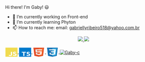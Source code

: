 Hi there! I'm Gaby! 😃

- 🔭 I’m currently working on Front-end
- 🌱 I’m currently learning Phyton
- 📫 How to reach me: email: gabriellyribeiro518@yahoo.com.br


<div align="center">
  <a href="https://github.com/gayrduca">
  <img height="180em" src="https://github-readme-stats.vercel.app/api?username=gabyrduca&show_icons=false&theme=dracula&include_all_commits=true&count_private=true"/>
  <img height="180em" src="https://github-readme-stats.vercel.app/api/top-langs/?username=gabyrduca&layout=compact&langs_count=7&theme=dracula"/>
</div>
<div style="display: inline_block"><br>
  <img align="center" alt="Rafa-Js" height="30" width="40" src="https://raw.githubusercontent.com/devicons/devicon/master/icons/javascript/javascript-plain.svg">
  <img align="center" alt="Rafa-Ts" height="30" width="40" src="https://raw.githubusercontent.com/devicons/devicon/master/icons/typescript/typescript-plain.svg">
  <img align="center" alt="Rafa-HTML" height="30" width="40" src="https://raw.githubusercontent.com/devicons/devicon/master/icons/html5/html5-original.svg">
  <img align="center" alt="Rafa-CSS" height="30" width="40" src="https://raw.githubusercontent.com/devicons/devicon/master/icons/css3/css3-original.svg">
  <img align="center" alt="Gaby-c" height="30" width="40" src="https://www.britefish.net/wp-content/uploads/2019/07/logo-c-1.png">
</div>
  
